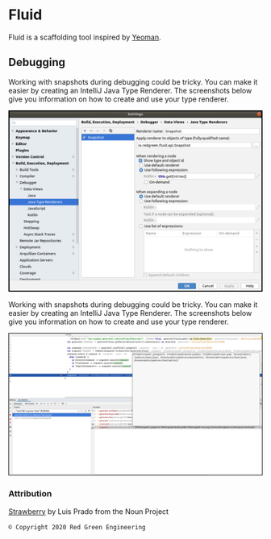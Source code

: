# Fluid
Fluid is a scaffolding tool inspired by [Yeoman](https://yeoman.io/).

## Debugging
Working with snapshots during debugging could be tricky. You can make it easier by creating an IntelliJ Java Type Renderer. The screenshots below give you information on how to create and use your type renderer.

![alt text](docs/images/snapshot-type-renderer.png "type renderer")

Working with snapshots during debugging could be tricky. You can make it easier by creating an IntelliJ Java Type Renderer. The screenshots below give you information on how to create and use your type renderer. 

![alt text](docs/images/snapshot-debug-view.png "debug run")

### Attribution
[Strawberry](core/src/test/resources/strawberry.png) by Luis Prado from the Noun Project

```
© Copyright 2020 Red Green Engineering
```
